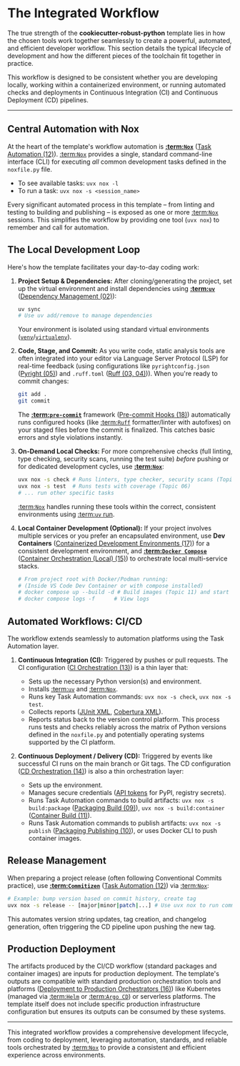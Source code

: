 # The Integrated Workflow

The true strength of the **cookiecutter-robust-python** template lies in how the chosen tools work together seamlessly to create a powerful, automated, and efficient developer workflow. This section details the typical lifecycle of development and how the different pieces of the toolchain fit together in practice.

This workflow is designed to be consistent whether you are developing locally, working within a containerized environment, or running automated checks and deployments in Continuous Integration (CI) and Continuous Deployment (CD) pipelines.

---

## Central Automation with Nox

At the heart of the template's workflow automation is **[:term:`Nox`](nox-documentation)** ([Task Automation (12)](../topics/12_task-automation.md)). [:term:`Nox`](nox-documentation) provides a single, standard command-line interface (CLI) for executing _all_ common development tasks defined in the `noxfile.py` file.

- To see available tasks: `uvx nox -l`
- To run a task: `uvx nox -s <session_name>`

Every significant automated process in this template – from linting and testing to building and publishing – is exposed as one or more [:term:`Nox`](nox-documentation) sessions. This simplifies the workflow by providing one tool (`uvx nox`) to remember and call for automation.

## The Local Development Loop

Here's how the template facilitates your day-to-day coding work:

1.  **Project Setup & Dependencies:** After cloning/generating the project, set up the virtual environment and install dependencies using **[:term:`uv`](uv-documentation)** ([Dependency Management (02)](../topics/02_dependency-management.md)):

    ```bash
    uv sync
    # Use uv add/remove to manage dependencies
    ```

    Your environment is isolated using standard virtual environments ([`venv`](python:venv-tutorial)/[`virtualenv`](virtualenv-documentation)).

2.  **Code, Stage, and Commit:** As you write code, static analysis tools are often integrated into your editor via Language Server Protocol (LSP) for real-time feedback (using configurations like `pyrightconfig.json` ([Pyright (05)](../topics/05_type-checking.md)) and `.ruff.toml` ([Ruff (03, 04)](../topics/03_code-formatting.md))). When you're ready to commit changes:

    ```bash
    git add .
    git commit
    ```

    The **[:term:`pre-commit`](pre-commit-documentation)** framework ([Pre-commit Hooks (18)](../topics/18_pre-commit-hooks.md)) automatically runs configured hooks (like [:term:`Ruff`](ruff-documentation) formatter/linter with autofixes) on your staged files before the commit is finalized. This catches basic errors and style violations instantly.

3.  **On-Demand Local Checks:** For more comprehensive checks (full linting, type checking, security scans, running the test suite) _before_ pushing or for dedicated development cycles, use **[:term:`Nox`](nox-documentation)**:

    ```bash
    uvx nox -s check # Runs linters, type checker, security scans (Topic 04, 05, 08)
    uvx nox -s test  # Runs tests with coverage (Topic 06)
    # ... run other specific tasks
    ```

    [:term:`Nox`](nox-documentation) handles running these tools within the correct, consistent environments using [:term:`uv` run](uv-documentation).

4.  **Local Container Development (Optional):** If your project involves multiple services or you prefer an encapsulated environment, use **Dev Containers** ([Containerized Development Environments (17)](../topics/17_dev-containers.md)) for a consistent development environment, and **[:term:`Docker Compose`](docker-documentation)** ([Container Orchestration (Local) (15)](../topics/15_compose-local.md)) to orchestrate local multi-service stacks.
    ```bash
    # From project root with Docker/Podman running:
    # (Inside VS Code Dev Container or with compose installed)
    # docker compose up --build -d # Build images (Topic 11) and start services
    # docker compose logs -f      # View logs
    ```

## Automated Workflows: CI/CD

The workflow extends seamlessly to automation platforms using the Task Automation layer.

1.  **Continuous Integration (CI):** Triggered by pushes or pull requests. The CI configuration ([CI Orchestration (13)](../topics/13_ci_orchestration.md)) is a thin layer that:

    - Sets up the necessary Python version(s) and environment.
    - Installs [:term:`uv`](uv-documentation) and [:term:`Nox`](nox-documentation).
    - Runs key Task Automation commands: `uvx nox -s check`, `uvx nox -s test`.
    - Collects reports ([JUnit XML](https://llg.cubic.org/docs/junit/), [Cobertura XML](https://cobertura.github.io/cobertura/xml.html)).
    - Reports status back to the version control platform.
      This process runs tests and checks reliably across the matrix of Python versions defined in the `noxfile.py` and potentially operating systems supported by the CI platform.

2.  **Continuous Deployment / Delivery (CD):** Triggered by events like successful CI runs on the main branch or Git tags. The CD configuration ([CD Orchestration (14)](../topics/14_cd_orchestration.md)) is also a thin orchestration layer:
    - Sets up the environment.
    - Manages secure credentials ([API tokens](https://docs.pypi.org/trusted-publishers/) for PyPI, registry secrets).
    - Runs Task Automation commands to build artifacts: `uvx nox -s build:package` ([Packaging Build (09)](../topics/09_packaging-build.md)), `uvx nox -s build:container` ([Container Build (11)](../topics/11_container-build.md)).
    - Runs Task Automation commands to publish artifacts: `uvx nox -s publish` ([Packaging Publishing (10)](../topics/10_packaging-publish.md)), or uses Docker CLI to push container images.

## Release Management

When preparing a project release (often following Conventional Commits practice), use **[:term:`Commitizen`](commitizen-documentation)** ([Task Automation (12)](../topics/12_task-automation.md)) via [:term:`Nox`](nox-documentation):

```bash
# Example: bump version based on commit history, create tag
uvx nox -s release -- [major|minor|patch|...] # Use uvx nox to run commitizen
```

This automates version string updates, tag creation, and changelog generation, often triggering the CD pipeline upon pushing the new tag.

## Production Deployment

The artifacts produced by the CI/CD workflow (standard packages and container images) are inputs for production deployment. The template's outputs are compatible with standard production orchestration tools and platforms ([Deployment to Production Orchestrators (16)](../topics/16_prod-deploy-guidance.md)) like Kubernetes (managed via [:term:`Helm`](helm-documentation) or [:term:`Argo CD`](argocd-documentation)) or serverless platforms. The template itself does not include specific production infrastructure configuration but ensures its outputs can be consumed by these systems.

---

This integrated workflow provides a comprehensive development lifecycle, from coding to deployment, leveraging automation, standards, and reliable tools orchestrated by [:term:`Nox`](nox-documentation) to provide a consistent and efficient experience across environments.
